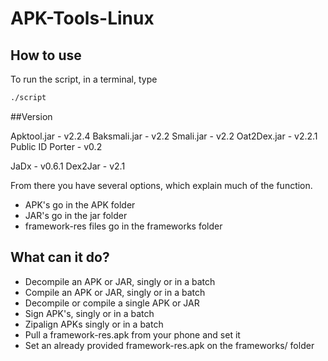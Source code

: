 # APK-Tools-Linux

## How to use

To run the script, in a terminal, type 
```Bash
./script
```
##Version

Apktool.jar - v2.2.4
Baksmali.jar - v2.2
Smali.jar - v2.2
Oat2Dex.jar - v2.2.1
Public ID Porter - v0.2

JaDx - v0.6.1
Dex2Jar - v2.1



From there you have several options, which explain much of the function. 

 - APK's go in the APK folder
 - JAR's go in the jar folder
 - framework-res files go in the frameworks folder

## What can it do?

- Decompile an APK or JAR, singly or in a batch
- Compile an APK or JAR, singly or in a batch
- Decompile or compile a single APK or JAR
- Sign APK's, singly or in a batch
- Zipalign APKs singly or in a batch
- Pull a framework-res.apk from your phone and set it
- Set an already provided framework-res.apk on the frameworks/ folder

